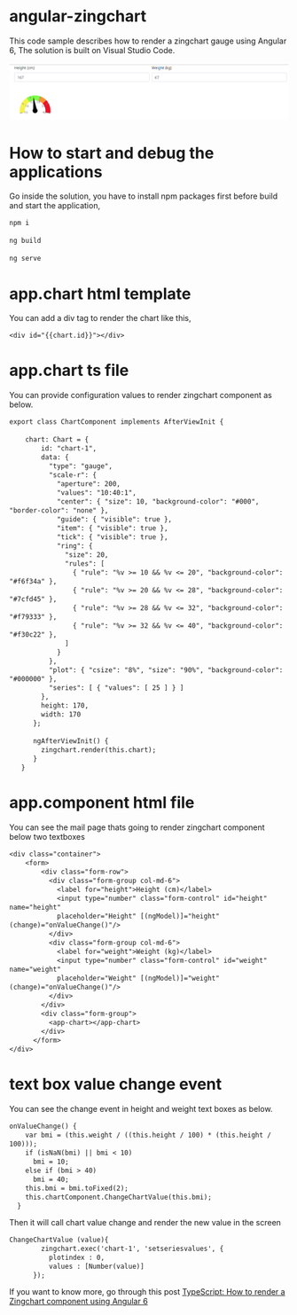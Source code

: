 # angular-zingchart
This code sample describes how to render a zingchart gauge using Angular 6, The solution is built on Visual Studio Code.

![Zing Chart control](https://github.com/hansamaligamage/angular-zingchart/blob/master/Images/zingchart%20control.png?raw=true)

# How to start and debug the applications

Go inside the solution, you have to install npm packages first before build and start the application,

```
npm i

ng build

ng serve
```

# app.chart html template
You can add a div tag to render the chart like this,
```
<div id="{{chart.id}}"></div>
```

# app.chart ts file
You can provide configuration values to render zingchart component as below.

```
export class ChartComponent implements AfterViewInit {

    chart: Chart = {
        id: "chart-1",
        data: {
          "type": "gauge",
          "scale-r": {
            "aperture": 200,
            "values": "10:40:1",
            "center": { "size": 10, "background-color": "#000", "border-color": "none" },
            "guide": { "visible": true },
            "item": { "visible": true },
            "tick": { "visible": true },
            "ring": {
              "size": 20,
              "rules": [
                { "rule": "%v >= 10 && %v <= 20", "background-color": "#f6f34a" },
                { "rule": "%v >= 20 && %v <= 28", "background-color": "#7cfd45" },
                { "rule": "%v >= 28 && %v <= 32", "background-color": "#f79333" },
                { "rule": "%v >= 32 && %v <= 40", "background-color": "#f30c22" },
              ]
            }
          },
          "plot": { "csize": "8%", "size": "90%", "background-color": "#000000" },
          "series": [ { "values": [ 25 ] } ]
        },
        height: 170,
        width: 170
      };

      ngAfterViewInit() {
        zingchart.render(this.chart);
      }
   }
```
# app.component html file
You can see the mail page thats going to render zingchart component below two textboxes

```
<div class="container">
    <form>
        <div class="form-row">
          <div class="form-group col-md-6">
            <label for="height">Height (cm)</label>
            <input type="number" class="form-control" id="height" name="height" 
            placeholder="Height" [(ngModel)]="height" (change)="onValueChange()"/>
          </div>
          <div class="form-group col-md-6">
            <label for="weight">Weight (kg)</label>
            <input type="number" class="form-control" id="weight" name="weight" 
            placeholder="Weight" [(ngModel)]="weight" (change)="onValueChange()"/>
          </div>
        </div>
        <div class="form-group">
          <app-chart></app-chart>
        </div>
      </form>
</div>
```

# text box value change event

You can see the change event in height and weight text boxes as below.

```
onValueChange() {
    var bmi = (this.weight / ((this.height / 100) * (this.height / 100)));
    if (isNaN(bmi) || bmi < 10)
      bmi = 10;
    else if (bmi > 40)
      bmi = 40;
    this.bmi = bmi.toFixed(2);
    this.chartComponent.ChangeChartValue(this.bmi);
  }
``` 

Then it will call chart value change and render the new value in the screen

```
ChangeChartValue (value){
        zingchart.exec('chart-1', 'setseriesvalues', {
          plotindex : 0,
          values : [Number(value)]
      });
```

If you want to know more, go through this post [TypeScript: How to render a Zingchart component using Angular 6](https://social.technet.microsoft.com/wiki/contents/articles/52575.typescript-how-to-render-a-zingchart-component-using-angular-6.aspx) 
